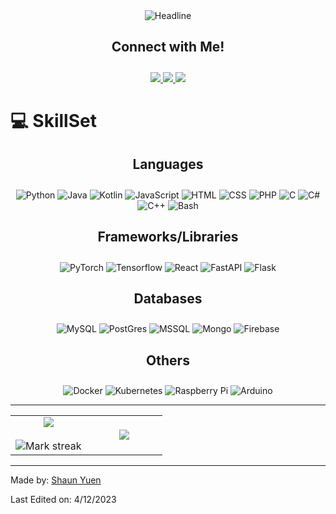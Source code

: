 <div align="center">
    <img src="https://readme-typing-svg.herokuapp.com?color=%236FDA04&size=32&center=true&vCenter=true&width=600&height=50&lines=Hey+there!+I'm+Shaun+%F0%9F%91%8B;Engineer at DSTA, SECC+:);" alt="Headline" />
</div>

<h2 align="center" style="padding-bottom: 10px;">Connect with Me!</h2>
<p align="center">
    <a href="https://www.linkedin.com/in/yuencw-shaun/">
        <img src="https://img.shields.io/badge/LinkedIn-075b9d.svg?&style=for-the-badge&logo=linkedin&logoColor=white"/>
    </a>
    <a href="https://www.instagram.com/shaunkerubin/">
        <img src="https://img.shields.io/badge/Instagram-9b1fe8.svg?&style=for-the-badge&logo=instagram&logoColor=white"/>
    </a>
    <a href="https://twitter.com/ShaunYKerubin">
        <img src="https://img.shields.io/badge/Twitter-0f85e3.svg?&style=for-the-badge&logo=twitter&logoColor=white"/>
    </a>
  
</p>

# 💻 SkillSet
<h2 align="center" style="padding-bottom: 10px;"><b>Languages</b></h2>
<p align="center">
    <img src="https://img.shields.io/badge/Python-14354C?style=for-the-badge&logo=python&logoColor=white" alt="Python"/>
    <img src="https://img.shields.io/badge/Java-007396?style=for-the-badge&logo=java&logoColor=white" alt="Java"/>
    <img src="https://img.shields.io/badge/Kotlin-0095D5?style=for-the-badge&logo=kotlin&logoColor=white" alt="Kotlin"/>
    <img src="https://img.shields.io/badge/JavaScript-7e0d81?style=for-the-badge&logo=javascript&logoColor=white" alt="JavaScript"/>
    <img src="https://img.shields.io/badge/HTML-239120?style=for-the-badge&logo=html5&logoColor=white" alt="HTML"/>
    <img src="https://img.shields.io/badge/CSS-239120?style=for-the-badge&logo=css3&logoColor=white" alt="CSS"/>
    <img src="https://img.shields.io/badge/PHP-777BB4?style=for-the-badge&logo=php&logoColor=white" alt="PHP"/>
    <img src="https://img.shields.io/badge/C-00599C?style=for-the-badge&logo=c&logoColor=white" alt="C"/>
    <img src="https://img.shields.io/badge/C%23-239120?style=for-the-badge&logo=c-sharp&logoColor=white" alt="C#"/>
    <img src="https://img.shields.io/badge/C++-007ACC?style=for-the-badge&logo=cplusplus&logoColor=white" alt="C++"/>
    <img src="https://img.shields.io/badge/Shell-121011?style=for-the-badge&logo=gnu-bash&logoColor=white" alt="Bash"/>
</p>

<h2 align="center" style="padding-bottom: 10px;"><b>Frameworks/Libraries</b></h2>
<p align="center">
    <img src="https://img.shields.io/badge/PyTorch-ee4c2c?style=for-the-badge&logo=pytorch&logoColor=white" alt="PyTorch"/>
    <img src="https://img.shields.io/badge/Tensorflow-e65b29?style=for-the-badge&logo=tensorflow&logoColor=white" alt="Tensorflow"/>
    <img src="https://img.shields.io/badge/React-0f85e3?style=for-the-badge&logo=react&logoColor=white" alt="React"/>
    <img src="https://img.shields.io/badge/FastAPI-005571?style=for-the-badge&logo=fastapi" alt="FastAPI"/>
    <img src="https://img.shields.io/badge/Flask-000000?style=for-the-badge&logo=flask&logoColor=white" alt="Flask"/>
</p>

<h2 align="center" style="padding-bottom: 10px;"><b>Databases</b></h2>
<p align="center">
    <img src="https://img.shields.io/badge/MySQL-d88600?style=for-the-badge&logo=mysql&logoColor=white" alt="MySQL"/>
    <img src="https://img.shields.io/badge/PostgreSQL-316192?style=for-the-badge&logo=postgresql&logoColor=white" alt="PostGres"/>
    <img src="https://img.shields.io/badge/MSSQL-a91d22?style=for-the-badge&logo=mssql&logoColor=white" alt="MSSQL"/>
    <img src="https://img.shields.io/badge/MongoDB-429543?style=for-the-badge&logo=mongodb&logoColor=white" alt="Mongo"/>
    <img src="https://img.shields.io/badge/Firebase-e97b0a?style=for-the-badge&logo=firebase&logoColor=white" alt="Firebase"/>
</p>

<h2 align="center" style="padding-bottom: 10px;"><b>Others</b></h2>
<p align="center">
    <img src="https://img.shields.io/badge/docker-%230db7ed.svg?style=for-the-badge&logo=docker&logoColor=white" alt="Docker"/>
    <img src="https://img.shields.io/badge/kubernetes-%23326ce5.svg?style=for-the-badge&logo=kubernetes&logoColor=white" alt="Kubernetes"/>
    <img src="https://img.shields.io/badge/-RaspberryPi-C51A4A?style=for-the-badge&logo=Raspberry-Pi" alt="Raspberry Pi"/>
    <img src="https://img.shields.io/badge/-Arduino-00979D?style=for-the-badge&logo=Arduino&logoColor=white" alt="Arduino"/>
</p>

<hr>

<table border="0" align="center">
    <tr border="0">
        <td width="50%" align="center">
            <img  align="center"  src="https://github-readme-stats-git-masterrstaa-rickstaa.vercel.app/api?username=shaunyuencw&&show_icons=true&theme=tokyonight" />
            </br></br>
            <img  title="🔥 Get streak stats for your profile at git.io/streak-stats" alt="Mark streak" src="https://github-readme-streak-stats.herokuapp.com/?user=shaunyuencw&theme=highcontrast&hide_border=true&mode=weekly" />
        </td>
        <td width="50%" align="center">
            <img align="center"  src="https://github-readme-stats-anuraghazra1.vercel.app/api/top-langs/?username=shaunyuencw&theme=dark&hide_border=true&no-bg=true&no-frame=true&langs_count=10&hide=jupyter%20notebook"/>
        </td>
    </tr>
</table>

<hr>


Made by: [Shaun Yuen](https://github.com/shaunyuencw)

Last Edited on: 4/12/2023

